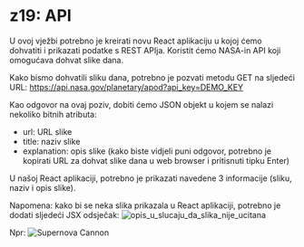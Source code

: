 # z19: API

U ovoj vježbi potrebno je kreirati novu React aplikaciju u kojoj ćemo dohvatiti i prikazati podatke s REST APIja.
Koristit ćemo NASA-in API koji omogućava dohvat slike dana.

Kako bismo dohvatili sliku dana, potrebno je pozvati metodu GET na sljedeći URL:
https://api.nasa.gov/planetary/apod?api_key=DEMO_KEY

Kao odgovor na ovaj poziv, dobiti ćemo JSON objekt u kojem se nalazi nekoliko bitnih atributa:
- url: URL slike
- title: naziv slike
- explanation: opis slike
(kako biste vidjeli puni odgovor, potrebno je kopirati URL za dohvat slike dana u web browser i pritisnuti tipku Enter)

U našoj React aplikaciji, potrebno je prikazati navedene 3 informacije (sliku, naziv i opis slike).

Napomena: kako bi se neka slika prikazala u React aplikaciji, potrebno je dodati sljedeći JSX odsječak:
<img src="url_slike" alt="opis_u_slucaju_da_slika_nije_ucitana" />

Npr: <img src="https://apod.nasa.gov/apod/image/1908/CannonSupernova_English_960.jpg" alt="Supernova Cannon" />
